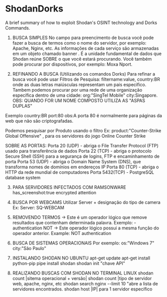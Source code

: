 # ShodanDorks
A brief summary of how to exploit Shodan's OSINT technology and Dorks Commands.
1. BUSCA SIMPLES
No campo para preencimento de busca você pode fazer a busca de termos como o nome do servidor, por exemplo: Apache, Nginx, etc.
As informações de cada serviço são armazenadas em um objeto chamado banner . É a unidade fundamental de dados que Shodan reúne
SOBRE o que você estará procurando. Você também pode procurar por dispositivos, por exemplo: Moxa Nport.

2. REFINANDO A BUSCA (Utilizando os comandos Dorks)
Para refinar a busca você pode usar Filtros de Pesquisa: filtername:value, country:BR onde as duas letras maiúsculas representam um pais
especifico.
Tambem podemos procurar por uma rede de uma organização específica dentro de uma cidade: org:"SingTel Mobile" city:Singapore.
OBS: QUANDO FOR UM NOME COMPOSTO UTILIZA AS "ASPAS DUPLAS"
<!-- Outro filtro de pesquisa é PORTA --> Exemplo country:BR port:80 obs:A porta 80 é normalmente para páginas da web que não são criptografadas.
Podemos pesquisar por Produto usando o filtro Ex: product:"Counter-Strike Global Offensive" , para os servidores do jogo Online Counter Strike

SOBRE AS PORTAS:
Porta 20 (UDP) - abriga o File Transfer Protocol (FTP) usado para transferência de dados
Porta 22 (TCP) - abriga o protocolo Secure Shell (SSH) para a segurança de logins, FTP e encaminhamento de porta
Porta 53 (UDP) - abriga o Domain Name System (DNS), que transforma nomes de domínios em endereços IP
Porta 80 (TCP) - abriga o HTTP da rede mundial de computadores
Porta 5432(TCP) -	PostgreSQL database system

3. PARA SERVIDORES INFECTADOS COM RAMSONWARE
has_screenshot:true encrypted attention

4. BUSCA POR WEBCAMS
Utilizar Server + designação do tipo de camera Ex: Server: SQ-WEBCAM

5. REMOVENDO TERMOS
 -> Este é um operador lógico que remove resultados que contenham determinada palavra. Exemplo: -authentication
NOT -> Este operador lógico possui a mesma função do operador anterior. Example: NOT authentication

6. BUSCA DE SISTEMAS OPERACIONAIS
Por exemplo: os:"Windows 7" city:"São Paulo"

7. INSTALANDO SHODAN NO UBUNTU
apt-get update
apt-get install python-pip
pipe install shodan
shodan init "chave API"

8. REALIZANDO BUSCAS COM SHODAN NO TERMINAL LINUX
shodan count |sitema operacional + versão|
shodan count |tipo de servidor web, apache, nginx, etc
shodan search nginx --limit 10 "abre a lista de servidores encontrados.
shodan host |IP| para 1 servidor específico
